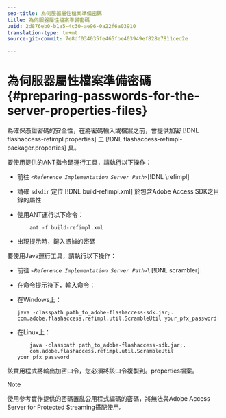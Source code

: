 ```yaml
---
seo-title: 為伺服器屬性檔案準備密碼
title: 為伺服器屬性檔案準備密碼
uuid: 2d876eb0-b1a5-4c30-ae96-0a22f6a03910
translation-type: tm+mt
source-git-commit: 7e8df034035fe465fbe403949ef828e7811ced2e

---
```



# 為伺服器屬性檔案準備密碼 {#preparing-passwords-for-the-server-properties-files}

為確保憑證密碼的安全性，在將密碼輸入或檔案之前，會提供加密 [!DNL flashaccess-refimpl.properties] 工 [!DNL flashaccess-refimpl-packager.properties] 具。

要使用提供的ANT指令碼運行工具，請執行以下操作：

* 前往 *`<Reference Implementation Server Path>`*[!DNL \refimpl]

* 請確 `sdkdir` 定位 [!DNL build-refimpl.xml] 於包含Adobe Access SDK之目錄的屬性
* 使用ANT運行以下命令：

   ```
       ant -f build-refimpl.xml
   ```

* 出現提示時，鍵入憑據的密碼

要使用Java運行工具，請執行以下操作：

* 前往 *`<Reference Implementation Server Path>`*\ [!DNL scrambler]

* 在命令提示符下，輸入命令：

* 在Windows上：

   ```
   java -classpath path_to_adobe-flashaccess-sdk.jar;.  
   com.adobe.flashaccess.refimpl.util.ScrambleUtil your_pfx_password
   ```

* 在Linux上：

   ```
       java -classpath path_to_adobe-flashaccess-sdk.jar;.  
       com.adobe.flashaccess.refimpl.util.ScrambleUtil your_pfx_password
   ```

該實用程式將輸出加密口令，您必須將該口令複製到。properties檔案。

>[!NOTE]
>
>使用參考實作提供的密碼置亂公用程式編碼的密碼，將無法與Adobe Access Server for Protected Streaming搭配使用。
